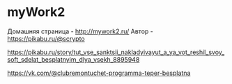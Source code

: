 # myWork2

Домашняя страница - http://mywork2.ru/
Автор - https://pikabu.ru/@scrypto

https://pikabu.ru/story/tut_vse_sanktsii_nakladyivayut_a_ya_vot_reshil_svoy_soft_sdelat_besplatnyim_dlya_vsekh_8895948

https://vk.com/@clubremontuchet-programma-teper-besplatna

